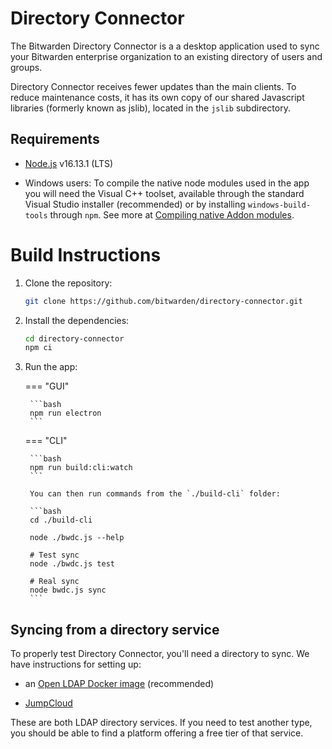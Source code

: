 # Directory Connector

The Bitwarden Directory Connector is a a desktop application used to sync your Bitwarden enterprise organization to an existing directory of users and groups.

Directory Connector receives fewer updates than the main clients. To reduce maintenance costs, it has its own copy of our shared Javascript libraries (formerly known as jslib), located in the `jslib` subdirectory.

## Requirements

* [Node.js](https://nodejs.org/) v16.13.1 (LTS)

* Windows users: To compile the native node modules used in the app you will need the Visual C++ toolset, available through the standard Visual Studio installer (recommended) or by installing `windows-build-tools` through `npm`. See more at [Compiling native Addon modules](https://github.com/Microsoft/nodejs-guidelines/blob/master/windows-environment.md#compiling-native-addon-modules).

# Build Instructions

1. Clone the repository:
  
    ```bash
    git clone https://github.com/bitwarden/directory-connector.git
    ```

2. Install the dependencies:
  
    ```bash
    cd directory-connector
    npm ci
    ```

3. Run the app:

    === "GUI"

        ```bash
        npm run electron
        ```

    === "CLI"

        ```bash
        npm run build:cli:watch
        ```

        You can then run commands from the `./build-cli` folder:

        ```bash
        cd ./build-cli

        node ./bwdc.js --help

        # Test sync
        node ./bwdc.js test

        # Real sync
        node bwdc.js sync
        ```

## Syncing from a directory service

To properly test Directory Connector, you'll need a directory to sync. We have instructions for setting up:

* an [Open LDAP Docker image](./open-ldap.md) (recommended)

* [JumpCloud](./jumpcloud.md)

These are both LDAP directory services. If you need to test another type, you should be able to find a platform offering a free tier of that service.
